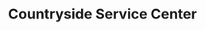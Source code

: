 ---
title: "Countryside Service Center"
url: /sterling/countryside-service-center/
shop: Autowerkstatt
---